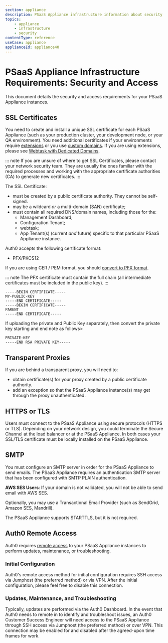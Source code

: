 ```yaml
---
section: appliance
description: PSaaS Appliance infrastructure information about security
topics:
    - appliance
    - infrastructure
    - security
contentType: reference
useCase: appliance
applianceId: appliance40
---
```


# PSaaS Appliance Infrastructure Requirements: Security and Access

 This document details the security and access requirements for your PSaaS Appliance instances.

 ## SSL Certificates

You need to create and install a unique SSL certificate for each PSaaS Appliance (such as your production cluster, your development node, or your QA environment). You need additional certificates if your environments require [extensions](/extensions) or you use [custom domains](/appliance/custom-domains). If you are using extensions, please see [Webtask with Dedicated Domains](/appliance/webtasks/dedicated-domains). 

 ::: note
   If you are unsure of where to get SSL Certificates, please contact your network security team. They are usually the ones familiar with the required processes and working with the appropriate certificate authorities (CA) to generate new certificates.
 :::

The SSL Certificate:

* must be created by a public certificate authority. They cannot be self-signed.
* may be a wildcard *or* a multi-domain (SAN) certificate;
* must contain all required DNS/domain names, including those for the:
    * Management Dashboard;
    * Configuration Tenant;
    * webtask;
    * App Tenant(s) (current *and* future) specific to that particular PSaaS Appliance instance.

Auth0 accepts the following certificate format:

* PFX/PKCS12

If you are using CER / PEM format, you should [convert to PFX format](http://stackoverflow.com/questions/2957742/how-to-convert-pkcs8-formatted-pem-private-key-to-the-traditional-format).

::: note
  The PFX certificate must contain the full chain (all intermediate certificates must be included in the public key).
:::

```text
-----BEGIN CERTIFICATE-----
MY-PUBLIC-KEY
-----END CERTIFICATE-----
-----BEGIN CERTIFICATE-----
PARENT
-----END CERTIFICATE-----
```
If uploading the private and Public Key separately, then convert the private key starting and end note as follows>
```-----BEGIN RSA PRIVATE KEY-----
PRIVATE-KEY
-----END RSA PRIVATE KEY-----
```
## Transparent Proxies

If you are behind a transparent proxy, you will need to:

* obtain certificate(s) for your proxy created by a public certificate authority.
* add an exception so that the PSaaS Appliance instance(s) may get through the proxy unauthenticated.

## HTTPS or TLS

Users must connect to the PSaaS Appliance using secure protocols (HTTPS or TLS). Depending on your network design, you could terminate the Secure Channel at the load balancer or at the PSaaS Appliance. In both cases your SSL/TLS certificate must be locally installed on the PSaaS Appliance.

## SMTP

You must configure an SMTP server in order for the PSaaS Appliance to send emails. The PSaaS Appliance requires an authentication SMTP server that has been configured with SMTP PLAIN authentication.

**AWS SES Users**: If your domain is not validated, you will not be able to send email with AWS SES.

Optionally, you may use a Transactional Email Provider (such as SendGrid, Amazon SES, Mandrill).

The PSaaS Appliance supports STARTTLS, but it is not required.

## Auth0 Remote Access

Auth0 requires [remote access](/appliance/remote-access-options) to your PSaaS Appliance instances to perform updates, maintenance, or troubleshooting.

### Initial Configuration

Auth0's remote access method for initial configuration requires SSH access via Jumphost (the preferred method) or via VPN. After the initial configuration, please feel free to disable this connection. 

### Updates, Maintenance, and Troubleshooting

Typically, updates are performed via the Auth0 Dashboard. In the event that Auth0 needs to remote in to identify and troubleshoot issues, an Auth0 Customer Success Engineer will need access to the PSaaS Appliance through SSH access via Jumphost (the preferred method) or over VPN. This connection may be enabled for and disabled after the agreed-upon time frames for work.

